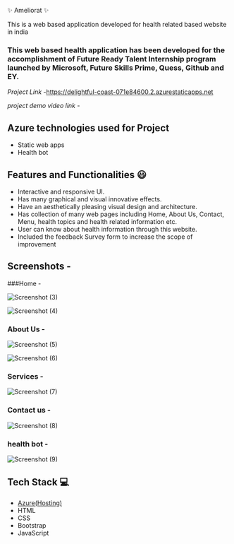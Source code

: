 ✨ Ameliorat ✨

This is a web based application developed for health related based website in india

### This web based health application has been developed for the accomplishment of Future Ready Talent Internship program launched by Microsoft, Future Skills Prime, Quess, Github and EY.


*Project Link* -https://delightful-coast-071e84600.2.azurestaticapps.net

*project demo video link* - 

## Azure technologies used for Project

- Static web apps
- Health bot

## Features and Functionalities 😃

- Interactive and responsive UI.
- Has many graphical and visual innovative effects.
- Have an aesthetically pleasing visual design and architecture.
- Has collection of many web pages including Home, About Us, Contact, Menu, health topics and health related information etc.
- User can know about health information through this website.
- Included the feedback Survey form to increase the scope of improvement 

## Screenshots -

###Home -


![Screenshot (3)](https://user-images.githubusercontent.com/118884063/210056410-24372b9d-fae0-4f9f-a5fd-100f896b9e25.png)



![Screenshot (4)](https://user-images.githubusercontent.com/118884063/210056423-11d4b477-8f8a-420d-ac05-21a123cd1db5.png)




   

### About Us -


![Screenshot (5)](https://user-images.githubusercontent.com/118884063/210056561-d8f3d599-d145-4d8e-96d8-75474a00b2f8.png)


![Screenshot (6)](https://user-images.githubusercontent.com/118884063/210056564-eef45d9d-459b-4486-9a2b-8bb088e3d68f.png)


### Services -


![Screenshot (7)](https://user-images.githubusercontent.com/118884063/210056637-9ac8ec61-b381-468e-bafd-aeea05cca8a9.png)



### Contact us -


![Screenshot (8)](https://user-images.githubusercontent.com/118884063/210057295-3b428518-70f7-4b97-ae94-85272f07e396.png)



### health bot -


![Screenshot (9)](https://user-images.githubusercontent.com/118884063/210057463-0af75d3f-c12a-4d70-b424-3de120c82bf2.png)



## Tech Stack 💻

- [Azure(Hosting)](https://azure.microsoft.com/en-in/features/azure-portal/)
- HTML
- CSS
- Bootstrap
- JavaScript
